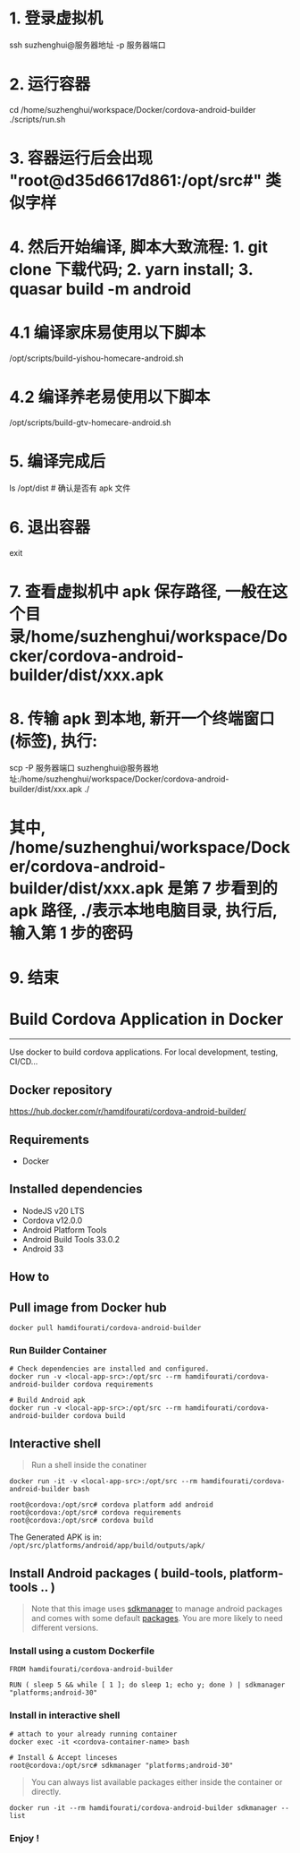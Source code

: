 # 1. 登录虚拟机

ssh suzhenghui@服务器地址 -p 服务器端口

# 2. 运行容器

cd /home/suzhenghui/workspace/Docker/cordova-android-builder
./scripts/run.sh

# 3. 容器运行后会出现 "root@d35d6617d861:/opt/src#" 类似字样

# 4. 然后开始编译, 脚本大致流程: 1. git clone 下载代码; 2. yarn install; 3. quasar build -m android

# 4.1 编译家床易使用以下脚本

/opt/scripts/build-yishou-homecare-android.sh

# 4.2 编译养老易使用以下脚本

/opt/scripts/build-gtv-homecare-android.sh

# 5. 编译完成后

ls /opt/dist # 确认是否有 apk 文件

# 6. 退出容器

exit

# 7. 查看虚拟机中 apk 保存路径, 一般在这个目录/home/suzhenghui/workspace/Docker/cordova-android-builder/dist/xxx.apk

# 8. 传输 apk 到本地, 新开一个终端窗口(标签), 执行:

scp -P 服务器端口 suzhenghui@服务器地址:/home/suzhenghui/workspace/Docker/cordova-android-builder/dist/xxx.apk ./

# 其中, /home/suzhenghui/workspace/Docker/cordova-android-builder/dist/xxx.apk 是第 7 步看到的 apk 路径, ./表示本地电脑目录, 执行后, 输入第 1 步的密码

# 9. 结束

# Build Cordova Application in Docker

---

Use docker to build cordova applications. For local development, testing, CI/CD...

## Docker repository

https://hub.docker.com/r/hamdifourati/cordova-android-builder/

## Requirements

- Docker

## Installed dependencies

- NodeJS v20 LTS
- Cordova v12.0.0
- Android Platform Tools
- Android Build Tools 33.0.2
- Android 33

## How to

## Pull image from Docker hub

```
docker pull hamdifourati/cordova-android-builder
```

### Run Builder Container

```
# Check dependencies are installed and configured.
docker run -v <local-app-src>:/opt/src --rm hamdifourati/cordova-android-builder cordova requirements

# Build Android apk
docker run -v <local-app-src>:/opt/src --rm hamdifourati/cordova-android-builder cordova build
```

## Interactive shell

> Run a shell inside the conatiner

```
docker run -it -v <local-app-src>:/opt/src --rm hamdifourati/cordova-android-builder bash

root@cordova:/opt/src# cordova platform add android
root@cordova:/opt/src# cordova requirements
root@cordova:/opt/src# cordova build
```

The Generated APK is in: `/opt/src/platforms/android/app/build/outputs/apk/`

## Install Android packages ( build-tools, platform-tools .. )

> Note that this image uses [sdkmanager](https://developer.android.com/studio/command-line/sdkmanager) to manage android packages and comes with some default [packages](#installed-dependencies). You are more likely to need different versions.

### Install using a custom Dockerfile

```
FROM hamdifourati/cordova-android-builder

RUN ( sleep 5 && while [ 1 ]; do sleep 1; echo y; done ) | sdkmanager "platforms;android-30"
```

### Install in interactive shell

```
# attach to your already running container
docker exec -it <cordova-container-name> bash

# Install & Accept linceses
root@cordova:/opt/src# sdkmanager "platforms;android-30"
```

> You can always list available packages either inside the container or directly.

```
docker run -it --rm hamdifourati/cordova-android-builder sdkmanager --list
```

### Enjoy !
